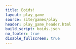 ```yaml
---
title: Boids!
layout: play_game
source: site/games/play
header: play_game_header.html
build_script: boids.json
no_footer: true
disable_fullscreen: true
---
```

